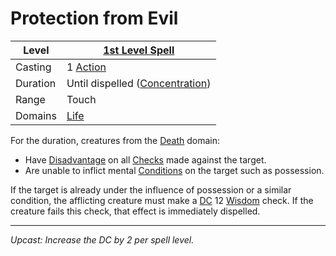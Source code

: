 # Protection from Evil

| Level    | [1st Level Spell](1st%20Level%20Spells.md)                            |
| -------- | --------------------------------------------------------------------- |
| Casting  | 1 [Action](../../../../Game%20Procedures/Core%20Procedures/Action.md) |
| Duration | Until dispelled ([Concentration](../../Concentration.md))             |
| Range    | Touch                                                                 |
| Domains  | [Life](../../Spell%20Domains/Life.md)                                 |

For the duration, creatures from the [Death](../../Spell%20Domains/Death.md) domain:

- Have [Disadvantage](../../../../Game%20Procedures/Die%20Rolling%20Mechanics/Disadvantage.md) on all [Checks](../../../../Game%20Procedures/Core%20Procedures/Check.md) made against the target.
- Are unable to inflict mental [Conditions](../../../../Game%20Procedures/Conditions/{Conditions}.md) on the target such as possession.

If the target is already under the influence of possession or a similar condition, the afflicting creature must make a [DC](../../../../Game%20Procedures/Core%20Procedures/DC.md) 12 [Wisdom](../../../../Player%20Characters/The%20Ability%20Scores/Wisdom.md) check. If the creature fails this check, that effect is immediately dispelled.

---
*Upcast: Increase the DC by 2 per spell level.*
